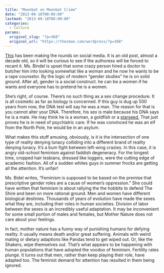 ```yaml
---
title: "Moonbat on Moonbat Crime"
date: "2013-09-18T00:00:00"
lastmod: "2013-09-18T00:00:00"
categories:
  - Culture
params:
  original_slug: "?p=368"
  original_url: "https://thezman.com/wordpress/?p=368"
---
```


<a href="http://www.theguardian.com/world/2004/jan/31/gender.weekend7"
rel="noopener" target="_blank">This</a> has been making the rounds on
social media. It is an old post, almost a decade old, so it will be
curious to see if the authoress will be forced to recant it. Ms. Bindel
is upset that some crazy person hired a doctor to butcher him into
looking somewhat like a woman and he now he wants to be a rape
counselor. By the logic of modern “gender studies” he is on solid
ground. After all, gender is a social construct. he can be a women if he
wants and everyone has to pretend he is a women.

She’s right, of course. There’s no such thing as a sex change procedure.
It is all cosmetic as far as biology is concerned. If this guy is dug up
500 years from now, the DNA test will say he was a man. The reason for
that is you cannot alter your DNA. Therefore, his sex is male because
his DNA says he is a male. He may think he is a woman, a goldfish or a
<a href="http://www.paoweb.com/starseed.htm" rel="noopener"
target="_blank">starseed.</a> That just proves he is in need of
psychiatric care. If he was convinced he was an elf from the North Pole,
he would be in an asylum.

What makes this stuff amusing, obviously, is it is the intersection of
one type of reality denying lunacy colliding into a different brand of
reality denying lunacy. It’s a bum fight between left-wing crazies. In
this case, it is angry old-school feminism against faddish degeneracy.
For the longest time, cropped hair lesbians, dressed like loggers, were
the cutting edge of academic fashion. All of a sudden whites guys in
summer frocks are getting all the attention. It’s unfair!

Ms. Bidel writes, “Feminism is supposed to be based on the premise that
prescriptive gender roles are a cause of women’s oppression.” She could
have written that feminism is about rallying the the hobbits to defend
The Shire and been on more rational ground. Men and women have different
biological destinies. Thousands of years of evolution have made the
sexes what they are, including their roles in human societies. Division
of labor between the sexes is an incredibly useful adaptation. It may be
inconvenient for some small portion of males and females, but Mother
Nature does not care about your feelings.

In fact, mother nature has a funny way of punishing humans for defying
reality. It usually means death and/or great suffering. Animals with
weird mating or dietary adaptions like Pandas tend to get wiped out. Or,
like the Shakers, wipe themselves out. That’s what appears to be
happening with human populations that have adopted the voodoo of
feminism. Fertility rates plunge. It turns out that men, rather than
keep playing their role, have adapted too. The feminist demand for
attention has resulted in them being ignored.
